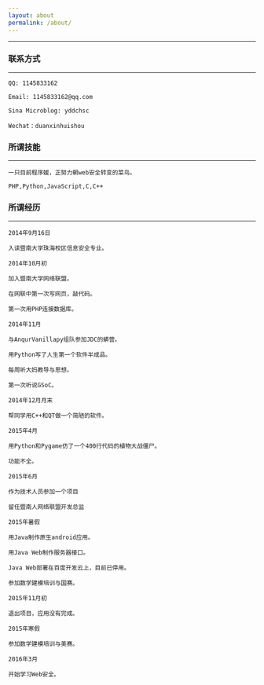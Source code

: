 ```yaml
---
layout: about
permalink: /about/
---
```

---

### 联系方式

***

`QQ: 1145833162`

`Email: 1145833162@qq.com`

`Sina Microblog: yddchsc`

`Wechat：duanxinhuishou`

### 所谓技能

***

`一只目前程序媛，正努力朝web安全转变的菜鸟。`

`PHP,Python,JavaScript,C,C++`

### 所谓经历

***

`2014年9月16日`


	入读暨南大学珠海校区信息安全专业。


`2014年10月初`


	加入暨南大学网络联盟。

	在网联中第一次写网页，敲代码。

	第一次用PHP连接数据库。


`2014年11月`


	与AnqurVanillapy组队参加JDC的蟒营。

	用Python写了人生第一个软件半成品。

	每周听大妈教导与思想。

	第一次听说GSoC。


`2014年12月月末`


	帮同学用C++和QT做一个简陋的软件。


`2015年4月`


	用Python和Pygame仿了一个400行代码的植物大战僵尸。

	功能不全。


`2015年6月`


	作为技术人员参加一个项目

	留任暨南人网络联盟开发总监


`2015年暑假`


	用Java制作原生android应用。

	用Java Web制作服务器接口。

	Java Web部署在百度开发云上，目前已停用。

	参加数学建模培训与国赛。


`2015年11月初`


	退出项目，应用没有完成。


`2015年寒假`


	参加数学建模培训与美赛。


`2016年3月`


	开始学习Web安全。

